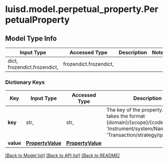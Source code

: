 # luisd.model.perpetual_property.PerpetualProperty

## Model Type Info
Input Type | Accessed Type | Description | Notes
------------ | ------------- | ------------- | -------------
dict, frozendict.frozendict,  | frozendict.frozendict,  |  | 

### Dictionary Keys
Key | Input Type | Accessed Type | Description | Notes
------------ | ------------- | ------------- | ------------- | -------------
**key** | str,  | str,  | The key of the property. This takes the format {domain}/{scope}/{code} e.g. &#x27;Instrument/system/Name&#x27; or &#x27;Transaction/strategy/quantsignal&#x27;. | 
**value** | [**PropertyValue**](PropertyValue.md) | [**PropertyValue**](PropertyValue.md) |  | [optional] 

[[Back to Model list]](../../README.md#documentation-for-models) [[Back to API list]](../../README.md#documentation-for-api-endpoints) [[Back to README]](../../README.md)

